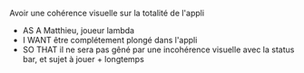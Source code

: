 Avoir une cohérence visuelle sur la totalité de l'appli

- AS A Matthieu, joueur lambda
- I WANT  être complétement plongé dans l'appli
- SO THAT il ne sera pas gêné par une incohérence visuelle avec la status bar, et sujet à jouer + longtemps
